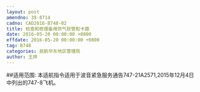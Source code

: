 ```yaml
---
layout: post
amendno: 39-8714
cadno: CAD2016-B748-02
title: 检查和修理备用供气软管和卡箍
date: 2016-05-20 00:00:00 +0800
effdate: 2016-05-20 00:00:00 +0800
tag: B748
categories: 民航华东地区管理局
author: 王烨
---
```


##适用范围:
本适航指令适用于波音紧急服务通告747-21A2571,2015年12月4日中列出的747-8飞机。

